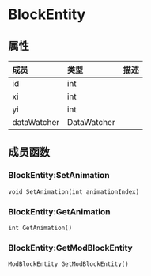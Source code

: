 # BlockEntity
## 属性
| 成员 | 类型 | 描述 |
| :--- | :--- | :--- |
| id | int |  |
| xi | int |  |
| yi | int |  |
| dataWatcher | DataWatcher |  |
## 成员函数

### BlockEntity:SetAnimation

```
void SetAnimation(int animationIndex)
```



### BlockEntity:GetAnimation

```
int GetAnimation()
```



### BlockEntity:GetModBlockEntity

```
ModBlockEntity GetModBlockEntity()
```



